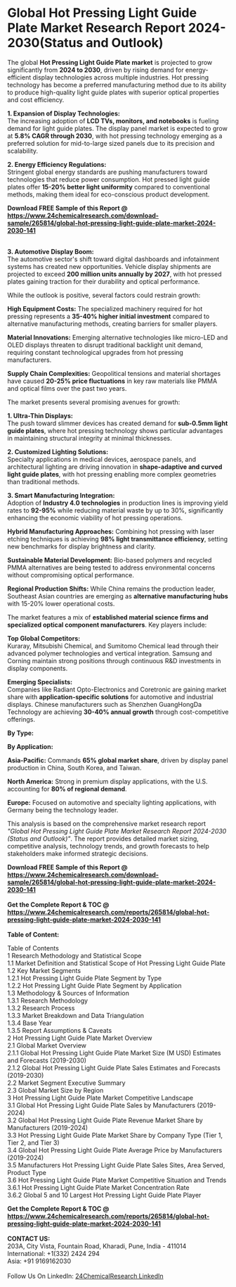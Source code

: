 <h1>Global Hot Pressing Light Guide Plate Market Research Report 2024-2030(Status and Outlook)</h1><p>The global <strong>Hot Pressing Light Guide Plate market</strong> is projected to grow significantly from <strong>2024 to 2030</strong>, driven by rising demand for energy-efficient display technologies across multiple industries. Hot pressing technology has become a preferred manufacturing method due to its ability to produce high-quality light guide plates with superior optical properties and cost efficiency.</p><p><strong>1. Expansion of Display Technologies:</strong><br>
The increasing adoption of <strong>LCD TVs, monitors, and notebooks</strong> is fueling demand for light guide plates. The display panel market is expected to grow at <strong>5.8% CAGR through 2030</strong>, with hot pressing technology emerging as a preferred solution for mid-to-large sized panels due to its precision and scalability.</p><p><strong>2. Energy Efficiency Regulations:</strong><br>
Stringent global energy standards are pushing manufacturers toward technologies that reduce power consumption. Hot pressed light guide plates offer <strong>15-20% better light uniformity</strong> compared to conventional methods, making them ideal for eco-conscious product development.</p><div><b>Download FREE Sample of this Report @ 
            <a href="https://www.24chemicalresearch.com/download-sample/265814/global-hot-pressing-light-guide-plate-market-2024-2030-141">
            https://www.24chemicalresearch.com/download-sample/265814/global-hot-pressing-light-guide-plate-market-2024-2030-141</a></b></div><br><p><strong>3. Automotive Display Boom:</strong><br>
The automotive sector's shift toward digital dashboards and infotainment systems has created new opportunities. Vehicle display shipments are projected to exceed <strong>200 million units annually by 2027</strong>, with hot pressed plates gaining traction for their durability and optical performance.</p><p>While the outlook is positive, several factors could restrain growth:</p><p><strong>High Equipment Costs:</strong> The specialized machinery required for hot pressing represents a <strong>35-40% higher initial investment</strong> compared to alternative manufacturing methods, creating barriers for smaller players.</p><p><strong>Material Innovations:</strong> Emerging alternative technologies like micro-LED and OLED displays threaten to disrupt traditional backlight unit demand, requiring constant technological upgrades from hot pressing manufacturers.</p><p><strong>Supply Chain Complexities:</strong> Geopolitical tensions and material shortages have caused <strong>20-25% price fluctuations</strong> in key raw materials like PMMA and optical films over the past two years.</p><p>The market presents several promising avenues for growth:</p><p><strong>1. Ultra-Thin Displays:</strong><br>
The push toward slimmer devices has created demand for <strong>sub-0.5mm light guide plates</strong>, where hot pressing technology shows particular advantages in maintaining structural integrity at minimal thicknesses.</p><p><strong>2. Customized Lighting Solutions:</strong><br>
Specialty applications in medical devices, aerospace panels, and architectural lighting are driving innovation in <strong>shape-adaptive and curved light guide plates</strong>, with hot pressing enabling more complex geometries than traditional methods.</p><p><strong>3. Smart Manufacturing Integration:</strong><br>
Adoption of <strong>Industry 4.0 technologies</strong> in production lines is improving yield rates to <strong>92-95%</strong> while reducing material waste by up to 30%, significantly enhancing the economic viability of hot pressing operations.</p><p><strong>Hybrid Manufacturing Approaches:</strong> Combining hot pressing with laser etching techniques is achieving <strong>98% light transmittance efficiency</strong>, setting new benchmarks for display brightness and clarity.</p><p><strong>Sustainable Material Development:</strong> Bio-based polymers and recycled PMMA alternatives are being tested to address environmental concerns without compromising optical performance.</p><p><strong>Regional Production Shifts:</strong> While China remains the production leader, Southeast Asian countries are emerging as <strong>alternative manufacturing hubs</strong> with 15-20% lower operational costs.</p><p>The market features a mix of <strong>established material science firms and specialized optical component manufacturers</strong>. Key players include:</p><p><strong>Top Global Competitors:</strong><br>
Kuraray, Mitsubishi Chemical, and Sumitomo Chemical lead through their advanced polymer technologies and vertical integration. Samsung and Corning maintain strong positions through continuous R&amp;D investments in display components.</p><p><strong>Emerging Specialists:</strong><br>
Companies like Radiant Opto-Electronics and Coretronic are gaining market share with <strong>application-specific solutions</strong> for automotive and industrial displays. Chinese manufacturers such as Shenzhen GuangHongDa Technology are achieving <strong>30-40% annual growth</strong> through cost-competitive offerings.</p><p><strong>By Type:</strong></p><p><strong>By Application:</strong></p><p><strong>Asia-Pacific:</strong> Commands <strong>65% global market share</strong>, driven by display panel production in China, South Korea, and Taiwan.</p><p><strong>North America:</strong> Strong in premium display applications, with the U.S. accounting for <strong>80% of regional demand</strong>.</p><p><strong>Europe:</strong> Focused on automotive and specialty lighting applications, with Germany being the technology leader.</p><p>This analysis is based on the comprehensive market research report <em>"Global Hot Pressing Light Guide Plate Market Research Report 2024-2030 (Status and Outlook)"</em>. The report provides detailed market sizing, competitive analysis, technology trends, and growth forecasts to help stakeholders make informed strategic decisions.</p><div><b>Download FREE Sample of this Report @ 
            <a href="https://www.24chemicalresearch.com/download-sample/265814/global-hot-pressing-light-guide-plate-market-2024-2030-141">
            https://www.24chemicalresearch.com/download-sample/265814/global-hot-pressing-light-guide-plate-market-2024-2030-141</a></b></div><br><div><b>Get the Complete Report & TOC @ 
            <a href="https://www.24chemicalresearch.com/reports/265814/global-hot-pressing-light-guide-plate-market-2024-2030-141">
            https://www.24chemicalresearch.com/reports/265814/global-hot-pressing-light-guide-plate-market-2024-2030-141</a></b></div><br>
            <b>Table of Content:</b><p>Table of Contents<br />
1 Research Methodology and Statistical Scope<br />
1.1 Market Definition and Statistical Scope of Hot Pressing Light Guide Plate<br />
1.2 Key Market Segments<br />
1.2.1 Hot Pressing Light Guide Plate Segment by Type<br />
1.2.2 Hot Pressing Light Guide Plate Segment by Application<br />
1.3 Methodology & Sources of Information<br />
1.3.1 Research Methodology<br />
1.3.2 Research Process<br />
1.3.3 Market Breakdown and Data Triangulation<br />
1.3.4 Base Year<br />
1.3.5 Report Assumptions & Caveats<br />
2 Hot Pressing Light Guide Plate Market Overview<br />
2.1 Global Market Overview<br />
2.1.1 Global Hot Pressing Light Guide Plate Market Size (M USD) Estimates and Forecasts (2019-2030)<br />
2.1.2 Global Hot Pressing Light Guide Plate Sales Estimates and Forecasts (2019-2030)<br />
2.2 Market Segment Executive Summary<br />
2.3 Global Market Size by Region<br />
3 Hot Pressing Light Guide Plate Market Competitive Landscape<br />
3.1 Global Hot Pressing Light Guide Plate Sales by Manufacturers (2019-2024)<br />
3.2 Global Hot Pressing Light Guide Plate Revenue Market Share by Manufacturers (2019-2024)<br />
3.3 Hot Pressing Light Guide Plate Market Share by Company Type (Tier 1, Tier 2, and Tier 3)<br />
3.4 Global Hot Pressing Light Guide Plate Average Price by Manufacturers (2019-2024)<br />
3.5 Manufacturers Hot Pressing Light Guide Plate Sales Sites, Area Served, Product Type<br />
3.6 Hot Pressing Light Guide Plate Market Competitive Situation and Trends<br />
3.6.1 Hot Pressing Light Guide Plate Market Concentration Rate<br />
3.6.2 Global 5 and 10 Largest Hot Pressing Light Guide Plate Player</p><div><b>Get the Complete Report & TOC @ 
            <a href="https://www.24chemicalresearch.com/reports/265814/global-hot-pressing-light-guide-plate-market-2024-2030-141">
            https://www.24chemicalresearch.com/reports/265814/global-hot-pressing-light-guide-plate-market-2024-2030-141</a></b></div><br><b>CONTACT US:</b><br>
            203A, City Vista, Fountain Road, Kharadi, Pune, India - 411014<br>
            International: +1(332) 2424 294<br>
            Asia: +91 9169162030 <br><br>
            Follow Us On LinkedIn: <a href="https://www.linkedin.com/company/24chemicalresearch/">24ChemicalResearch LinkedIn</a>